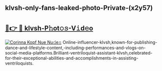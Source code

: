## klvsh-only-fans​-leaked-photo​-Private-(x2y57)


# <h2><a href="https://mediaupload.pro?title=klvsh&ref=git">🔗👉 🔴 klvsh-P𝚑ot𝚘𝚜-V𝚒d𝚎o</a></h2>

[![Corinna Kopf Nue Nu𝚍e𝚜](https://i.imgur.com/0qMVB7G.gif)](https://mediaupload.pro?title=klvsh&ref=git)
Online-influencer-klvsh,known-for-publishing-dance-and-lifestyle-content,-including-performances-and-vlogs-on-social-media-platforms.Brilliant-ventriloquist-assistant-klvsh,celebrated-for-their-exceptional-abilities-and-accomplishments-in-assisting-ventriloquists.  